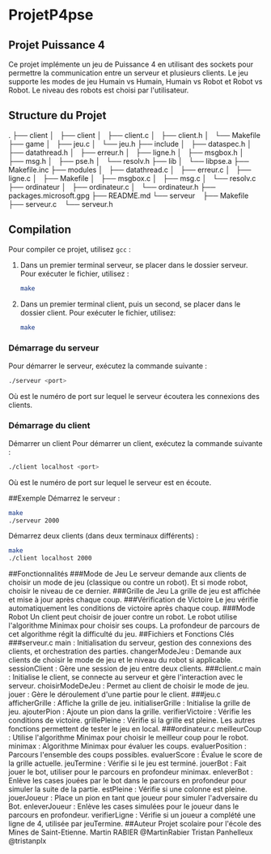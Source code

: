 # ProjetP4pse

## Projet Puissance 4

Ce projet implémente un jeu de Puissance 4 en utilisant des sockets pour permettre la communication entre un serveur et plusieurs clients. Le jeu supporte les modes de jeu Humain vs Humain, Humain vs Robot et Robot vs Robot. Le niveau des robots est choisi par l'utilisateur.

## Structure du Projet

.
├── client
│   ├── client
│   ├── client.c
│   ├── client.h
│   └── Makefile
├── game
│   ├── jeu.c
│   └── jeu.h
├── include
│   ├── dataspec.h
│   ├── datathread.h
│   ├── erreur.h
│   ├── ligne.h
│   ├── msgbox.h
│   ├── msg.h
│   ├── pse.h
│   └── resolv.h
├── lib
│   └── libpse.a
├── Makefile.inc
├── modules
│   ├── datathread.c
│   ├── erreur.c
│   ├── ligne.c
│   ├── Makefile
│   ├── msgbox.c
│   ├── msg.c
│   └── resolv.c
├── ordinateur
│   ├── ordinateur.c
│   └── ordinateur.h
├── packages.microsoft.gpg
├── README.md
└── serveur
    ├── Makefile
    ├── serveur.c
    └── serveur.h


## Compilation

Pour compiler ce projet, utilisez `gcc` :

1. Dans un premier terminal serveur, se placer dans le dossier serveur. Pour exécuter le fichier, utilisez :

    ```sh
    make
    ```
2. Dans un premier terminal client, puis un second, se placer dans le dossier client. Pour exécuter le fichier, utilisez:
    ```sh
    make
    ```
### Démarrage du serveur

Pour démarrer le serveur, exécutez la commande suivante :

```sh
./serveur <port>
```
Où <port> est le numéro de port sur lequel le serveur écoutera les connexions des clients.

### Démarrage du client

Démarrer un client
Pour démarrer un client, exécutez la commande suivante :

```sh
./client localhost <port>
```
Où <port> est le numéro de port sur lequel le serveur est en écoute.

##Exemple
Démarrez le serveur :
```sh
make
./serveur 2000
```
Démarrez deux clients (dans deux terminaux différents) :
```sh
make
./client localhost 2000
```
##Fonctionnalités
###Mode de Jeu 
Le serveur demande aux clients de choisir un mode de jeu (classique ou contre un robot). Et si mode robot, choisir le niveau de ce dernier.
###Grille de Jeu
La grille de jeu est affichée et mise à jour après chaque coup.
###Vérification de Victoire
Le jeu vérifie automatiquement les conditions de victoire après chaque coup.
###Mode Robot 
Un client peut choisir de jouer contre un robot. Le robot utilise l'algorithme Minimax pour choisir ses coups. La profondeur de parcours de cet algorithme régit la difficulté du jeu.
##Fichiers et Fonctions Clés
###serveur.c
main : Initialisation du serveur, gestion des connexions des clients, et orchestration des parties.
changerModeJeu : Demande aux clients de choisir le mode de jeu et le niveau du robot si applicable.
sessionClient : Gère une session de jeu entre deux clients.
###client.c
main : Initialise le client, se connecte au serveur et gère l'interaction avec le serveur.
choisirModeDeJeu : Permet au client de choisir le mode de jeu.
jouer : Gère le déroulement d'une partie pour le client.
###jeu.c
afficherGrille : Affiche la grille de jeu.
initialiserGrille : Initialise la grille de jeu.
ajouterPion : Ajoute un pion dans la grille.
verifierVictoire : Vérifie les conditions de victoire.
grillePleine : Vérifie si la grille est pleine.
Les autres fonctions permettent de tester le jeu en local.
###ordinateur.c
meilleurCoup : Utilise l'algorithme Minimax pour choisir le meilleur coup pour le robot.
minimax : Algorithme Minimax pour évaluer les coups.
evaluerPosition : Parcours l'ensemble des coups possibles.
evaluerScore : Évalue le score de la grille actuelle.
jeuTermine : Vérifie si le jeu est terminé.
jouerBot : Fait jouer le bot, utiliser pour le parcours en profondeur minimax.
enleverBot : Enlève les cases jouées par le bot dans le parcours en profondeur pour simuler la suite de la partie.
estPleine : Vérifie si une colonne est pleine.
jouerJoueur : Place un pion en tant que joueur pour simuler l'adversaire du Bot.
enleverJoueur : Enlève les cases simulées pour le joueur dans le parcours en profondeur.
verifierLigne : Vérifie si un joueur a complété une ligne de 4, utilisée par jeuTermine.
##Auteur
Projet scolaire pour l'école des Mines de Saint-Etienne.
Martin RABIER @MartinRabier
Tristan Panhelleux @tristanplx
